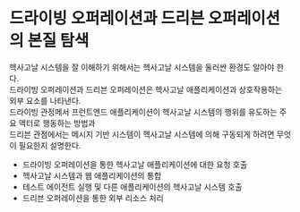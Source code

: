 # 드라이빙 오퍼레이션과 드리븐 오퍼레이션의 본질 탐색

헥사고날 시스템을 잘 이해하기 위해서는 헥사고날 시스템을 둘러싼 환경도 알아야 한다.  
드라이빙 오퍼레이션과 드리븐 오퍼레이션은 헥사고날 애플리케이션과 상호작용하는 외부 요소를 나타낸다.  
드라이빙 관정메서 프런트엔드 애플리케이션이 헥사고날 시스템의 행위를 유도하는 주요 액터로 행동하는 방법과  
드리븐 관점에서는 메시지 기반 시스템이 헥사고날 시스템에 의해 구동되게 하려면 무엇이 필요한지 설명한다.

- 드라이빙 오퍼레이션을 통한 헥사고날 애플리케이션에 대한 요청 호출
- 헥사고날 시스템과 웹 애플리케이션의 통합
- 테스트 에이전트 실행 및 다른 애플리케이션의 헥사고날 시스템 호출
- 드리븐 오퍼레이션을 통한 외부 리소스 처리